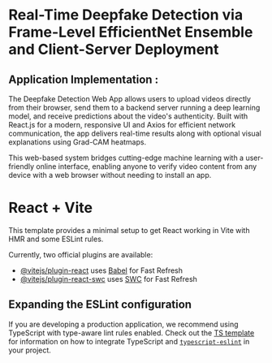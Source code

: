 # Real-Time Deepfake Detection via Frame-Level EfficientNet  Ensemble and Client-Server Deployment

## Application Implementation :

The Deepfake Detection Web App allows users to upload videos directly from their browser, send them to a backend server running a deep learning model, and receive predictions about the video's authenticity.
Built with React.js for a modern, responsive UI and Axios for efficient network communication, the app delivers real-time results along with optional visual explanations using Grad-CAM heatmaps.

This web-based system bridges cutting-edge machine learning with a user-friendly online interface, enabling anyone to verify video content from any device with a web browser  without needing to install an app.
























# React + Vite

This template provides a minimal setup to get React working in Vite with HMR and some ESLint rules.

Currently, two official plugins are available:

- [@vitejs/plugin-react](https://github.com/vitejs/vite-plugin-react/blob/main/packages/plugin-react) uses [Babel](https://babeljs.io/) for Fast Refresh
- [@vitejs/plugin-react-swc](https://github.com/vitejs/vite-plugin-react/blob/main/packages/plugin-react-swc) uses [SWC](https://swc.rs/) for Fast Refresh

## Expanding the ESLint configuration

If you are developing a production application, we recommend using TypeScript with type-aware lint rules enabled. Check out the [TS template](https://github.com/vitejs/vite/tree/main/packages/create-vite/template-react-ts) for information on how to integrate TypeScript and [`typescript-eslint`](https://typescript-eslint.io) in your project.





